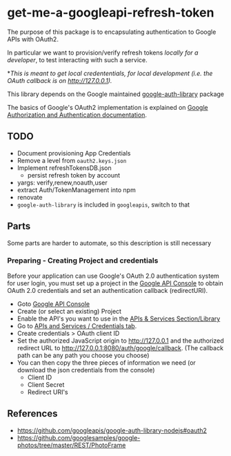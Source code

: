 # get-me-a-googleapi-refresh-token

The purpose of this package is to encapsulating authentication to Google APIs with OAuth2.

In particular we want to provision/verify refresh tokens *locally for a developer*, to test interacting with such a service.

**This is meant to get local credententials, for local development (i.e. the OAuth callback is on <http://127.0.0.1>).*

This library depends on the Google maintained [google-auth-library](https://github.com/googleapis/google-auth-library-nodejs#oauth2) package

The basics of Google's OAuth2 implementation is explained on [Google Authorization and Authentication documentation](https://developers.google.com/identity/protocols/OpenIDConnect).

## TODO

- Document provisioning App Credentials
- Remove a level from `oauth2.keys.json`
- Implement refreshTokensDB.json
  - persist refresh token by account
- yargs: verify,renew,noauth,user
- extract Auth/TokenManagement into npm
- renovate
- `google-auth-library` is included in `googleapis`, switch to that

## Parts

Some parts are harder to automate, so this description is still necessary

### Preparing - Creating Project and credentials

Before your application can use Google's OAuth 2.0 authentication system for user login, you must set up a project in the [Google API Console](https://console.developers.google.com/) to obtain OAuth 2.0 credentials and set an authentication callback (redirectURI).

- Goto [Google API Console](https://console.developers.google.com/)
- Create (or select an existing) Project
- Enable the API's you want to use in the [APIs & Services Section/Library](https://console.developers.google.com/apis/library)
- Go to [APIs and Services / Credentials tab](https://console.developers.google.com/apis/credentials).
- Create credentials > OAuth client ID
- Set the authorized JavaScript origin to <http://127.0.0.1> and the authorized redirect URL to <http://127.0.0.1:8080/auth/google/callback>. (The callback path can be any path you choose you choose)
- You can then copy the three pieces of information we need (or download the json credentials from the console)
  - Client ID
  - Client Secret
  - Redirect URI's

## References

- <https://github.com/googleapis/google-auth-library-nodejs#oauth2>
- <https://github.com/googlesamples/google-photos/tree/master/REST/PhotoFrame>
